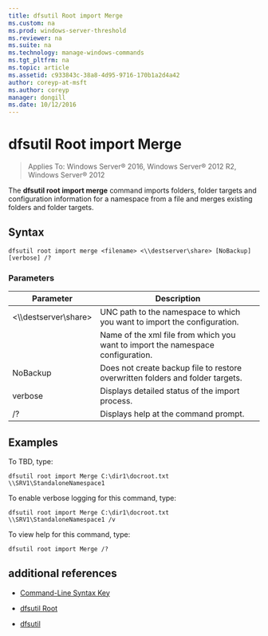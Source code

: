 ```yaml
---
title: dfsutil Root import Merge
ms.custom: na
ms.prod: windows-server-threshold
ms.reviewer: na
ms.suite: na
ms.technology: manage-windows-commands
ms.tgt_pltfrm: na
ms.topic: article
ms.assetid: c933843c-38a8-4d95-9716-170b1a2d4a42
author: coreyp-at-msft
ms.author: coreyp
manager: dongill
ms.date: 10/12/2016
---
```

# dfsutil Root import Merge

>Applies To: Windows Server&reg; 2016, Windows Server&reg; 2012 R2, Windows Server&reg; 2012

The **dfsutil root import merge** command imports folders, folder targets and configuration information for a namespace from a file and merges existing folders and folder targets.



## Syntax

```
dfsutil root import merge <filename> <\\destserver\share> [NoBackup] [verbose] /?
```

### Parameters

|Parameter|Description|
|-------|--------|
|<\\\\destserver\\share>|UNC path to the namespace to which you want to import the configuration.|
|<filename>|Name of the xml file from which you want to import the namespace configuration.|
|NoBackup|Does not create backup file to restore overwritten folders and folder targets.|
|verbose|Displays detailed status of the import process.|
|\/?|Displays help at the command prompt.|

## <a name="BKMK_Examples"></a>Examples
To TBD, type:

```
dfsutil root import Merge C:\dir1\docroot.txt \\SRV1\StandaloneNamespace1
```

To enable verbose logging for this command, type:

```
dfsutil root import Merge C:\dir1\docroot.txt \\SRV1\StandaloneNamespace1 /v
```

To view help for this command, type:

```
dfsutil root import Merge /?
```

## additional references

-   [Command-Line Syntax Key](command-line-syntax-key.md)

-   [dfsutil Root](dfsutil-root.md)

-   [dfsutil](dfsutil.md)


